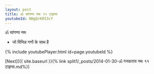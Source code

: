 ```yaml
---
layout: post
title: ॐ सांगण्य नमः ११ टाइम्स
youtubeId: NHgQrKR53cY
---
```

 
 
 ॐ सांगण्य नमः  
 
 -  जो विभिन्न गणों के साथ है 
 
  
 
  
 
 
 
 
 
 


{% include youtubePlayer.html id=page.youtubeId %}
 
[Next]({{ site.baseurl }}{% link  split1/_posts/2014-01-30-ॐ गनकराय नमः ११ टाइम्स.md%})
 
